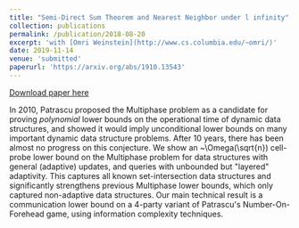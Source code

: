 ```yaml
---
title: "Semi-Direct Sum Theorem and Nearest Neighbor under l infinity"
collection: publications
permalink: /publication/2018-08-20
excerpt: 'with [Omri Weinstein](http://www.cs.columbia.edu/~omri/)'
date: 2019-11-14
venue: 'submitted'
paperurl: 'https://arxiv.org/abs/1910.13543'
---
```


[Download paper here](https://arxiv.org/abs/1910.13543)

In 2010, Patrascu proposed the Multiphase problem as a candidate for proving *polynomial* lower bounds on the operational time of dynamic data structures, and showed it would imply unconditional lower bounds on many important dynamic data structure problems. After 10 years, there has been almost no progress on this conjecture. We show an ~\Omega(\sqrt{n}) cell-probe lower bound on the Multiphase problem for data structures with general (adaptive) updates, and queries with unbounded but "layered" adaptivity. This captures all known set-intersection data structures and significantly strengthens previous Multiphase lower bounds, which only captured non-adaptive data structures. Our main technical result is a communication lower bound on a 4-party variant of Patrascu's Number-On-Forehead game, using information complexity techniques.